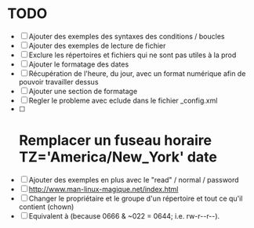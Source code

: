 # TODO

- [ ] Ajouter des exemples des syntaxes des conditions / boucles
- [ ] Ajouter des exemples de lecture de fichier
- [ ] Exclure les répertoires et fichiers qui ne sont pas utiles à la prod
- [ ] Ajouter le formatage des dates
- [ ] Récupération de l'heure, du jour, avec un format numérique afin de pouvoir travailler dessus
- [ ] Ajouter une section de formatage
- [ ] Regler le probleme avec eclude dans le fichier \_config.xml
- [ ] # Remplacer un fuseau horaire TZ='America/New_York' date
- [ ] Ajouter des exemples en plus avec le "read" / normal / password
- [ ] http://www.man-linux-magique.net/index.html
- [ ] Changer le propriétaire et le groupe d'un répertoire et tout ce qu'il contient (chown)
- [ ] Equivalent à (because 0666 & ~022 = 0644; i.e. rw-r--r--).

